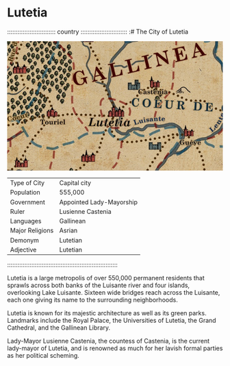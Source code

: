 # Lutetia

:::::::::::::::::::::::::::: country :::::::::::::::::::::::::::
:# The City of Lutetia 

![Lutetia and surroundings, by Robert Altbauer](assets/Maps/Details/Gallinea/Lutetia-and-surroundings.jpg "Lutetia and surroundings, by Robert Altbauer")

|                 |                                        |
| --------------- | -------------------------------------- |
| Type of City    | Capital city                           |
| Population      | 555,000                                |
| Government      | Appointed Lady-Mayorship               |
| Ruler           | Lusienne Castenia                      |
| Languages       | Gallinean                              |
| Major Religions | Asrian                                 |
| Demonym         | Lutetian                               |
| Adjective       | Lutetian                               |
::::::::::::::::::::::::::::::::::::::::::::::::::::::::::::::::

Lutetia is a large metropolis of over 550,000 permanent residents that
sprawls across both banks of the Luisante river and four islands,
overlooking Lake Luisante. Sixteen wide bridges reach across the
Luisante, each one giving its name to the surrounding neighborhoods.

Lutetia is known for its majestic architecture as well as its green 
parks. Landmarks include the Royal Palace, the Universities of Lutetia, 
the Grand Cathedral, and the Gallinean Library.

Lady-Mayor Lusienne Castenia, the countess of Castenia, is the current 
lady-mayor of Lutetia, and is renowned as much for her lavish formal 
parties as her political scheming.

